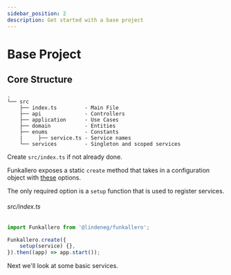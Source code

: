 ```yaml
---
sidebar_position: 2
description: Get started with a base project
---
```


# Base Project

## Core Structure

```
.
└── src
    ├── index.ts         - Main File
    ├── api              - Controllers
    ├── application      - Use Cases
    ├── domain           - Entities
    ├── enums            - Constants
    |     ├── service.ts - Service names
    └── services         - Singleton and scoped services
```

Create `src/index.ts` if not already done.

Funkallero exposes a static `create` method that takes in a configuration object with [these](https://github.com/Lindeneg/funkallero/blob/master/packages/funkallero-core/src/service/configuration-service.ts#L5-L25) options.

The only required option is a `setup` function that is used to register services.

###### src/index.ts

```ts
import Funkallero from '@lindeneg/funkallero';

Funkallero.create({
    setup(service) {},
}).then((app) => app.start());
```

Next we'll look at some basic services.
